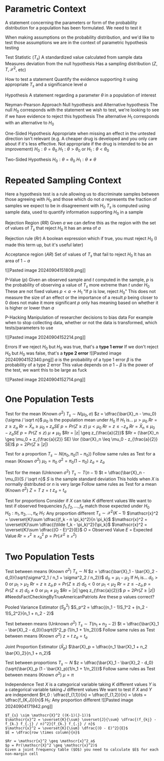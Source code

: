 # Parametric Context

A statement concerning the parameters or form of the probability distribution for a population has been formulated. We need to test it	

When making assumptions on the probability distribution, and we'd like to test those assumptions we are in the context of parametric hypothesis testing

Test Statistic $(T_{s})$
	A standardized value calculated from sample data
	Measures deviation from the null hypothesis
	Has a sampling distribution ($Z, T, \mathscr{X}^2,$ etc)

How to test a statement
	Quantify the evidence supporting it using appropriate $T_{s}$ and a significance level $a$

Hypothesis
	A statement regarding a parameter $\theta$ in a population of interest

Neyman-Pearson Approach
	Null hypothesis and Alternative hypothesis
	The null $H_0$ corresponds with the statement we wish to test, we're looking to see if we have evidence to reject this hypothesis
	The alternative $H_1$ corresponds with an alternative to $H_0$ 

One-Sided Hypothesis
	Appropriate when missing an effect in the untested direction isn't relevant (e.g. A cheaper drug is developed and you only care about if it's less effective. Not appropriate if the drug is intended to be an improvement)
	$H_0 : \theta =\theta_0$
	$H_1 : \theta > \theta_0$
	or
	$H_1 : \theta < \theta_0$

Two-Sided Hypothesis
	$H_0 : \theta = \theta_0$
	$H_1 : \theta \neq \theta$

# Repeated Sampling Context

Here a hypothesis test is a rule allowing us to discriminate samples between those agreeing with $H_0$ and those which do not
$a$ represents the fraction of samples we expect to be in disagreement with $H_0$
$T_{s}$ is computed using sample data, used to quantify information supporting $H_0$ in a sample

Rejection Region $(RR)$
	Given $a$ we can define this as the region with the set of values of $T_{s}$ that reject $H_0$ 
	It has an area of $a$

Rejection rule $(Rr)$
	A boolean expression which if true, you must reject $H_0$
	(I made this term up, but it's useful later)

Acceptance region $(AR)$
	Set of values of $T_{s}$ that fail to reject $H_0$ 
	It has an area of $1-a$

![[Pasted image 20240904151809.png]]

P-Value ($p$)
	Given an observed sample and $t$ computed in the sample, $p$ is the probability of observing a value of $T_{s}$ more extreme than $t$ under $H_0$
	These are not fixed values
	$p < a \to H_1$
		"If $p$ is low, reject $H_0$"
	This does not measure the size of an effect or the importance of a result
	$p$ being closer to 0 does not make it more significant
	$p$ only has meaning based on whether it is higher or lower than $a$

P-Hacking
	Manipulation of researcher decisions to bias data
	For example when to stop collecting data, whether or not the data is transformed, which tests/parameters to use

![[Pasted image 20240904152214.png]]

Errors
	If we reject $H_0$ but $H_0$ was true, that's a **type 1 error**
	If we don't reject $H_0$ but $H_0$ was false, that's a **type 2 error**
	![[Pasted image 20240904152340.png]]
	$a$ is the probability of a type 1 error
	$\beta$ is the probability of a type 2 error
		This value depends on $a$ 
	$1 - \beta$ is the power of the test, we want this to be large as fuck

![[Pasted image 20240904152714.png]]

# One Population Tests

Test for the mean (Known $\sigma^2$)
	$T_{s} \sim N(\mu_0, \sigma)$
	$z = \dfrac{\bar{X}_n - \mu_0}{\sigma / \sqrt n}$
	$\mu_0$ is the population mean under $H_0$
	If $H_1$ is...
		$\mu > \mu_0$
			$Rr = z \geq z_a$
			$Rr = \bar{X}_n \geq \mu_0 + z_a SE$
			$p = Pr(Z \geq z)$
		$\mu < \mu_0$
			$Rr = z \leq -z_a$
			$Rr = \bar{X}_n \leq \mu_0 - z_a SE$
			$p = Pr(Z \leq z)$
		$\mu \neq \mu_0$
			$Rr = |z| \geq z_{\frac{a}{2}}$
			$Rr = (\bar{X}_n \geq \mu_0 + z_{\frac{a}{2}} SE) \lor (\bar{X}_n \leq \mu_0 - z_{\frac{a}{2}} SE)$
			$p = 2 Pr(Z \geq |z|)$

Test for a proportion
	$T_{s} \sim N(\pi_0, \pi_0 (1 - \pi_0))$
	Follow same rules as Test for a mean (Known $\sigma^2$)
		$\mu_0 = \pi_0$
		$\sigma^2 = \pi_0 (1 - \pi_0)$
		$z_a = z_a$

Test for the mean (Unknown $\sigma^2$)
	$T_{s} \sim T(n - 1)$
	$t = \dfrac{\bar{X}_n - \mu_0}{S / \sqrt n}$
	$S$ is the sample standard deviation
	This holds when $X$ is normally distributed or $n$ is very large
	Follow same rules as Test for a mean (Known $\sigma^2$)
		$Z = T$
		$z = t$
		$z_a = t_a$

Test for proportions
	Consider if $X$ can take $K$ different values
	We want to test if observed frequencies $f_1, f_2, \dots, f_K$ match those expected under $H_0$
	$H_0 : \pi_1, \pi_2, \dots, \pi_K$
	$H_1 :$ Any proportion different
	$T_{s} \sim \mathscr{X}^2(K - 1)$
	$\mathscr{x}^2 = \overset{K}\sum \dfrac{(f_k - n \pi_k)^2}{n \pi_k}$
	$\mathscr{x}^2 = \overset{K}\sum \dfrac{(\tilde f_k - \pi_k)^2}{\pi_k}$
	$\mathscr{x}^2 = \overset{K}\sum \dfrac{(O - E)^2}{E}$
		$O$ = Observed Value
		$E$ = Expected Value
	$Rr = \mathscr{x}^2 \geq \mathscr{x}^2_a$
	$p = Pr(\mathscr{X^2} \geq \mathscr{x}^2)$

# Two Population Tests

Test between means (Known $\sigma^2$)
	$T_{s} \sim N$
	$z = \dfrac{\bar{X}_1 - \bar{X}_2 - d_0}{\sqrt{\sigma^2_1 / n_1 + \sigma^2_2 / n_2}}$
	$d_0 = \mu_1 - \mu_2$
	If $H_1$ is...
		$d_0 > 0$ or $\mu_1 > \mu_2$
			$Rr = z \geq z_a$
			$p = Pr(Z \geq z)$
		$d_0 < 0$ or $\mu_1 < \mu_2$ 
			$Rr = z \leq -z_a$
			$p = Pr(Z \leq z)$
		$d_0 \neq 0$ or $\mu_1 \neq \mu_2$
			$Rr = |z| \geq z_{\frac{a}{2}}$
			$p = 2 Pr(Z \geq |z|)$
	#NeedsFactCheckingByTrueAmericanPatriots 
		Are these p values correct?

Pooled Variance Estimator ($S_p^2$)
	$S_p^2 = \dfrac{(n_1 - 1)S_1^2 + (n_2 - 1)S_2^2}{n_1 + n_2 - 2}$

Test between means (Unknown $\sigma^2$)
	$T_{s} \sim T(n_1 + n_2 - 2)$
	$t = \dfrac{\bar{X}_1 - \bar{X}_2 - d_0}{\sqrt{S^2_p (1/n_1 + 1/n_2)}}$	
	Follow same rules as Test between means (Known $\sigma^2$)
		$z = t$
		$z_a = t_a$

Joint Proportion Estimator ($\bar{X}_p$)
	$\bar{X}_p = \dfrac{n_1 \bar{X}_1 + n_2 \bar{X}_2}{n_1 + n_2}$

Test between proportions
	$T_{s} \sim N$
	$z = \dfrac{\bar{X}_1 - \bar{X}_2 - d_0}{\sqrt{\bar{X}_p (1 - \bar{X}_p)(1/n_1 + 1/n_2)}}$
	Follow same rules as Test between means (Known $\sigma^2$)
		$\mu = \pi$

Independence Test
	$X$ is a categorical variable taking $K$ different values
	$Y$ is a categorical variable taking $J$ different values
	We want to test if $X$ and $Y$ are independent 
	$H_0 : \dfrac{f_{1,1}}{n} = \dfrac{f_{1,2}}{n} = \dots = \dfrac{f_{K,J}}{n}$
	$H_1 :$ Any proportion different
	![[Pasted image 20240904171942.png]]
	
	$T_{s} \sim \mathscr{X}^2 ((K-1)(J-1))$
	$\mathscr{x}^2 = \overset{K}{\sum} \overset{J}{\sum} \dfrac{(f_{kj} - f_{k.} f_{.j} / n)^2}{f_{k.} f_{.j} / n}$
	$\mathscr{x}^2 = \overset{K}{\sum} \dfrac{(O - E)^2}{E}$
	$E = \dfrac{row \times column}{n}$
	
	$Rr = \mathscr{x}^2 \geq \mathscr{x}^2_a$
	$p = Pr(\mathscr{X}^2 \geq \mathscr{x}^2)$
	Given a joint frequency table ($O$) you need to calculate $E$ for each non-margin cell